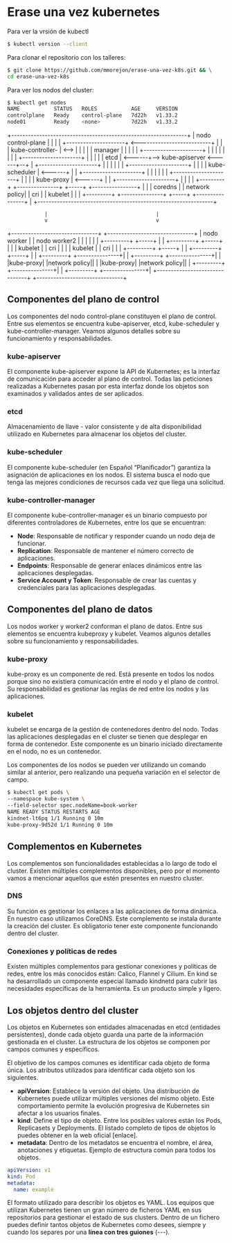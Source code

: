 # Erase una vez kubernetes

Para ver la vrsión de kubectl
```bash
$ kubectl version --client
```

Para clonar el repositorio con los talleres:
```bash
$ git clone https://github.com/mmorejon/erase-una-vez-k8s.git && \
cd erase-una-vez-k8s
```

Para ver los nodos del cluster:
```bash
$ kubectl get nodes
NAME           STATUS   ROLES           AGE     VERSION
controlplane   Ready    control-plane   7d22h   v1.33.2
node01         Ready    <none>          7d22h   v1.33.2
```

+---------------------------------------------------------------+
|                        nodo control-plane                     |
|                                                               |
|   +---------------------+       <--------------------------+  |
|   | kube-controller-    | <-->  |                          |  |
|   |     manager         |       |                          |  |
|   +---------------------+       |                          |  |
|                                  |                          |  |
|   +---------------------+        |                          |  |
|   |        etcd         | <------+--> kube-apiserver <------+--+
|   +---------------------+        |                          |
|                                  |                          |
|   +---------------------+        |                          |
|   |   kube-scheduler    | <------+                          |
|   +---------------------+        |                          |
|                                  |                          |
|   +---------------------+        |                          |
|   |     kube-proxy      | <------+                          |
|   +---------------------+                                   |
|                                                             |
|   +---------+  +---------------+  +-----+  +----------------+ |
|   | coredns |  | network policy|  | cri |  |    kubelet     | |
|   +---------+  +---------------+  +-----+  +----------------+ |
+---------------------------------------------------------------+

                |                                   |
                v                                   v

+-------------------------------+   +-------------------------------+
|          nodo worker          |   |         nodo worker2          |
|                               |   |                               |
|  +---------+  +-----+         |   |  +---------+  +-----+         |
|  | kubelet |  | cri |         |   |  | kubelet |  | cri |         |
|  +---------+  +-----+         |   |  +---------+  +-----+         |
|  +---------+  +---------------+|  |  +---------+  +---------------+|
|  |kube-proxy|  |network policy||  |  |kube-proxy|  |network policy||
|  +---------+  +---------------+|  |  +---------+  +---------------+|
+-------------------------------+   +-------------------------------+

## Componentes del plano de control
Los componentes del nodo control-plane constituyen el plano de control. Entre sus elementos se
encuentra kube-apiserver, etcd, kube-scheduler y kube-controller-manager. Veamos algunos detalles
sobre su funcionamiento y responsabilidades.

### kube-apiserver
El componente kube-apiserver expone la API de Kubernetes; es la interfaz de comunicación para
acceder al plano de control. Todas las peticiones realizadas a Kubernetes pasan por esta interfaz donde los objetos son examinados y validados antes de ser aplicados.

### etcd
Almacenamiento de llave - valor consistente y de alta disponibilidad utilizado en Kubernetes para
almacenar los objetos del cluster.

### kube-scheduler
El componente kube-scheduler (en Español “Planificador”) garantiza la asignación de aplicaciones en los nodos. El sistema busca el nodo que tenga las mejores condiciones de recursos cada vez que llega una solicitud.

### kube-controller-manager
El componente kube-controller-manager es un binario compuesto por diferentes controladores de
Kubernetes, entre los que se encuentran:
* **Node**: Responsable de notificar y responder cuando un nodo deja de funcionar.
* **Replication**: Responsable de mantener el número correcto de aplicaciones.
* **Endpoints**: Responsable de generar enlaces dinámicos entre las aplicaciones desplegadas.
* **Service Account y Token**: Responsable de crear las cuentas y credenciales para las aplicaciones desplegadas.

## Componentes del plano de datos
Los nodos worker y worker2 conforman el plano de datos. Entre sus elementos se encuentra kubeproxy
y kubelet. Veamos algunos detalles sobre su funcionamiento y responsabilidades.

### kube-proxy
kube-proxy es un componente de red. Está presente en todos los nodos porque sino no existiera
comunicación entre el nodo y el plano de control. Su responsabilidad es gestionar las reglas de red entre los nodos y las aplicaciones.
### kubelet
kubelet se encarga de la gestión de contenedores dentro del nodo. Todas las aplicaciones desplegadas en el cluster se tienen que desplegar en forma de contenedor. Este componente es un binario iniciado directamente en el nodo, no es un contenedor.

Los componentes de los nodos se pueden ver utilizando un comando similar al anterior, pero
realizando una pequeña variación en el selector de campo.
```bash
$ kubectl get pods \
--namespace kube-system \
--field-selector spec.nodeName=book-worker
NAME READY STATUS RESTARTS AGE
kindnet-lt6pq 1/1 Running 0 10m
kube-proxy-9d52d 1/1 Running 0 10m
```

## Complementos en Kubernetes
Los complementos son funcionalidades establecidas a lo largo de todo el cluster. Existen múltiples complementos disponibles, pero por el momento vamos a mencionar aquellos que estén presentes en nuestro cluster.

### DNS
Su función es gestionar los enlaces a las aplicaciones de forma dinámica. En nuestro caso utilizamos CoreDNS. Este complemento se instala durante la creación del cluster. Es obligatorio tener este componente funcionando dentro del cluster.

### Conexiones y políticas de redes
Existen múltiples complementos para gestionar conexiones y políticas de redes, entre los más conocidos están: Calico, Flannel y Cilium. En kind se ha desarrollado un componente especial llamado kindnetd para cubrir las necesidades específicas de la herramienta. Es un producto simple y ligero.

## Los objetos dentro del cluster
Los objetos en Kubernetes son entidades almacenadas en etcd (entidades persistentes), donde cada objeto guarda una parte de la información gestionada en el cluster. La estructura de los objetos se componen por campos comunes y específicos.

El objetivo de los campos comunes es identificar cada objeto de forma única. Los atributos utilizados para identificar cada objeto son los siguientes.
* **apiVersion**: Establece la versión del objeto. Una distribución de Kubernetes puede utilizar
múltiples versiones del mismo objeto. Este comportamiento permite la evolución progresiva
de Kubernetes sin afectar a los usuarios finales.
* **kind**: Define el tipo de objeto. Entre los posibles valores están los Pods, Replicasets y
Deployments. El listado completo de tipos de objetos lo puedes obtener en la web oficial
[enlace].
* **metadata**: Dentro de los metadatos se encuentra el nombre, el área, anotaciones y etiquetas.
Ejemplo de estructura común para todos los objetos.
```yaml
apiVersion: v1
kind: Pod
metadata:
  name: example
```
El formato utilizado para describir los objetos es YAML. Los equipos que utilizan Kubernetes tienen un gran número de ficheros YAML en sus repositorios para gestionar el estado de sus clusters. Dentro de un fichero puedes definir tantos objetos de Kubernetes como desees, siempre y cuando los separes por una **línea con tres guiones** (---).
